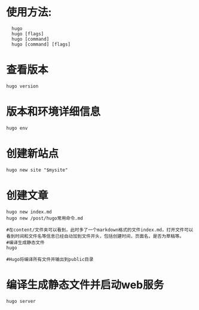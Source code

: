 
# 使用方法:
```shell
  hugo
  hugo [flags]
  hugo [command]
  hugo [command] [flags]
```

# 查看版本
```shell
hugo version
```

# 版本和环境详细信息
```shell
hugo env
```

# 创建新站点
```shell
hugo new site "$mysite"
```

# 创建文章
```shell
hugo new index.md  
hugo new /post/hugo常用命令.md

#在content/文件夹可以看到，此时多了一个markdown格式的文件index.md，打开文件可以看到时间和文件名等信息已经自动加到文件开头，包括创建时间，页面名，是否为草稿等。
#编译生成静态文件
hugo

#Hugo将编译所有文件并输出到public目录     
```

# 编译生成静态文件并启动web服务
```shell
hugo server
```

